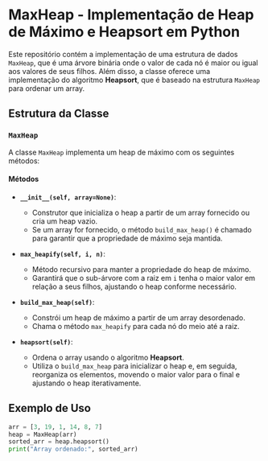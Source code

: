 # MaxHeap - Implementação de Heap de Máximo e Heapsort em Python

Este repositório contém a implementação de uma estrutura de dados `MaxHeap`, que é uma árvore binária onde o valor de cada nó é maior ou igual aos valores de seus filhos. Além disso, a classe oferece uma implementação do algoritmo **Heapsort**, que é baseado na estrutura `MaxHeap` para ordenar um array.

## Estrutura da Classe

### `MaxHeap`
A classe `MaxHeap` implementa um heap de máximo com os seguintes métodos:

#### Métodos

- **`__init__(self, array=None)`**:
  - Construtor que inicializa o heap a partir de um array fornecido ou cria um heap vazio.
  - Se um array for fornecido, o método `build_max_heap()` é chamado para garantir que a propriedade de máximo seja mantida.

- **`max_heapify(self, i, n)`**:
  - Método recursivo para manter a propriedade do heap de máximo.
  - Garantirá que o sub-árvore com a raiz em `i` tenha o maior valor em relação a seus filhos, ajustando o heap conforme necessário.

- **`build_max_heap(self)`**:
  - Constrói um heap de máximo a partir de um array desordenado.
  - Chama o método `max_heapify` para cada nó do meio até a raiz.

- **`heapsort(self)`**:
  - Ordena o array usando o algoritmo **Heapsort**.
  - Utiliza o `build_max_heap` para inicializar o heap e, em seguida, reorganiza os elementos, movendo o maior valor para o final e ajustando o heap iterativamente.

## Exemplo de Uso

```python
arr = [3, 19, 1, 14, 8, 7]
heap = MaxHeap(arr)
sorted_arr = heap.heapsort()
print("Array ordenado:", sorted_arr)
